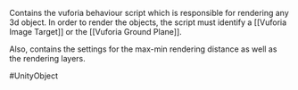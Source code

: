 Contains the vuforia behaviour script which is responsible for rendering any 3d object. In order to render the objects, the script must identify a [[Vuforia Image Target]] or the [[Vuforia Ground Plane]].

Also, contains the settings for the max-min rendering distance as well as the rendering layers.

#UnityObject
